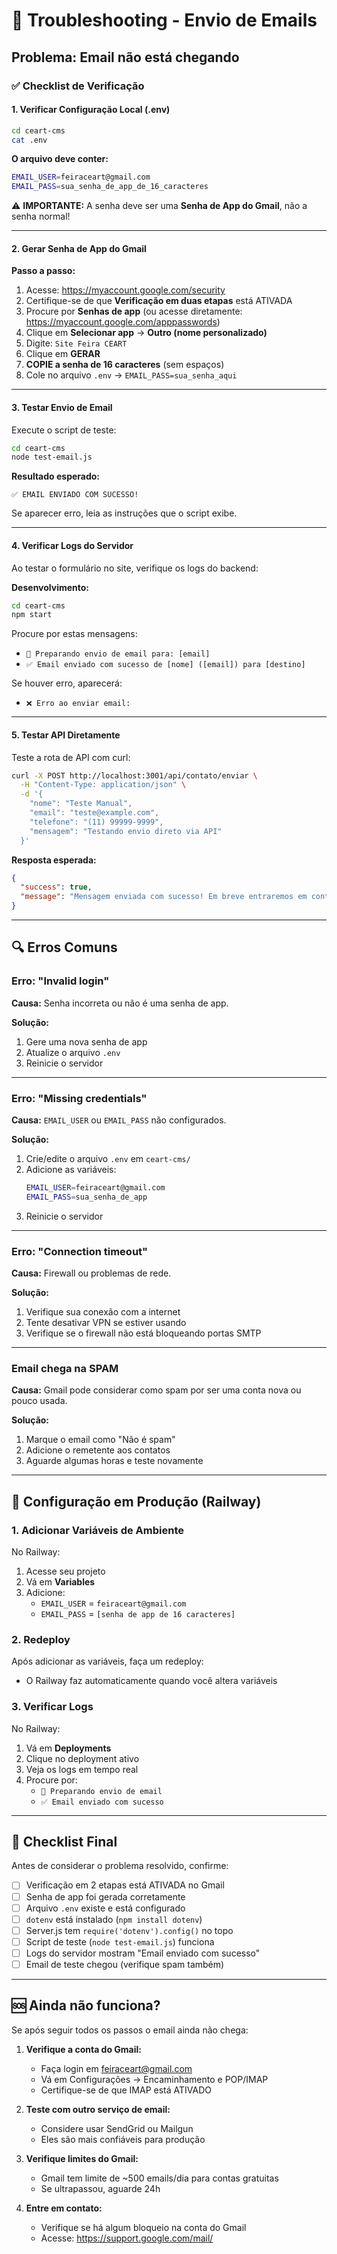 # 🔧 Troubleshooting - Envio de Emails

## Problema: Email não está chegando

### ✅ Checklist de Verificação

#### 1. Verificar Configuração Local (.env)

```bash
cd ceart-cms
cat .env
```

**O arquivo deve conter:**
```bash
EMAIL_USER=feiraceart@gmail.com
EMAIL_PASS=sua_senha_de_app_de_16_caracteres
```

⚠️ **IMPORTANTE:** A senha deve ser uma **Senha de App do Gmail**, não a senha normal!

---

#### 2. Gerar Senha de App do Gmail

**Passo a passo:**

1. Acesse: https://myaccount.google.com/security
2. Certifique-se de que **Verificação em duas etapas** está ATIVADA
3. Procure por **Senhas de app** (ou acesse diretamente: https://myaccount.google.com/apppasswords)
4. Clique em **Selecionar app** → **Outro (nome personalizado)**
5. Digite: `Site Feira CEART`
6. Clique em **GERAR**
7. **COPIE a senha de 16 caracteres** (sem espaços)
8. Cole no arquivo `.env` → `EMAIL_PASS=sua_senha_aqui`

---

#### 3. Testar Envio de Email

Execute o script de teste:

```bash
cd ceart-cms
node test-email.js
```

**Resultado esperado:**
```
✅ EMAIL ENVIADO COM SUCESSO!
```

Se aparecer erro, leia as instruções que o script exibe.

---

#### 4. Verificar Logs do Servidor

Ao testar o formulário no site, verifique os logs do backend:

**Desenvolvimento:**
```bash
cd ceart-cms
npm start
```

Procure por estas mensagens:
- `📧 Preparando envio de email para: [email]`
- `✅ Email enviado com sucesso de [nome] ([email]) para [destino]`

Se houver erro, aparecerá:
- `❌ Erro ao enviar email:`

---

#### 5. Testar API Diretamente

Teste a rota de API com curl:

```bash
curl -X POST http://localhost:3001/api/contato/enviar \
  -H "Content-Type: application/json" \
  -d '{
    "nome": "Teste Manual",
    "email": "teste@example.com",
    "telefone": "(11) 99999-9999",
    "mensagem": "Testando envio direto via API"
  }'
```

**Resposta esperada:**
```json
{
  "success": true,
  "message": "Mensagem enviada com sucesso! Em breve entraremos em contato."
}
```

---

## 🔍 Erros Comuns

### Erro: "Invalid login"

**Causa:** Senha incorreta ou não é uma senha de app.

**Solução:**
1. Gere uma nova senha de app
2. Atualize o arquivo `.env`
3. Reinicie o servidor

---

### Erro: "Missing credentials"

**Causa:** `EMAIL_USER` ou `EMAIL_PASS` não configurados.

**Solução:**
1. Crie/edite o arquivo `.env` em `ceart-cms/`
2. Adicione as variáveis:
   ```bash
   EMAIL_USER=feiraceart@gmail.com
   EMAIL_PASS=sua_senha_de_app
   ```
3. Reinicie o servidor

---

### Erro: "Connection timeout"

**Causa:** Firewall ou problemas de rede.

**Solução:**
1. Verifique sua conexão com a internet
2. Tente desativar VPN se estiver usando
3. Verifique se o firewall não está bloqueando portas SMTP

---

### Email chega na SPAM

**Causa:** Gmail pode considerar como spam por ser uma conta nova ou pouco usada.

**Solução:**
1. Marque o email como "Não é spam"
2. Adicione o remetente aos contatos
3. Aguarde algumas horas e teste novamente

---

## 🚀 Configuração em Produção (Railway)

### 1. Adicionar Variáveis de Ambiente

No Railway:
1. Acesse seu projeto
2. Vá em **Variables**
3. Adicione:
   - `EMAIL_USER` = `feiraceart@gmail.com`
   - `EMAIL_PASS` = `[senha de app de 16 caracteres]`

### 2. Redeploy

Após adicionar as variáveis, faça um redeploy:
- O Railway faz automaticamente quando você altera variáveis

### 3. Verificar Logs

No Railway:
1. Vá em **Deployments**
2. Clique no deployment ativo
3. Veja os logs em tempo real
4. Procure por:
   - `📧 Preparando envio de email`
   - `✅ Email enviado com sucesso`

---

## 📝 Checklist Final

Antes de considerar o problema resolvido, confirme:

- [ ] Verificação em 2 etapas está ATIVADA no Gmail
- [ ] Senha de app foi gerada corretamente
- [ ] Arquivo `.env` existe e está configurado
- [ ] `dotenv` está instalado (`npm install dotenv`)
- [ ] Server.js tem `require('dotenv').config()` no topo
- [ ] Script de teste (`node test-email.js`) funciona
- [ ] Logs do servidor mostram "Email enviado com sucesso"
- [ ] Email de teste chegou (verifique spam também)

---

## 🆘 Ainda não funciona?

Se após seguir todos os passos o email ainda não chega:

1. **Verifique a conta do Gmail:**
   - Faça login em feiraceart@gmail.com
   - Vá em Configurações → Encaminhamento e POP/IMAP
   - Certifique-se de que IMAP está ATIVADO

2. **Teste com outro serviço de email:**
   - Considere usar SendGrid ou Mailgun
   - Eles são mais confiáveis para produção

3. **Verifique limites do Gmail:**
   - Gmail tem limite de ~500 emails/dia para contas gratuitas
   - Se ultrapassou, aguarde 24h

4. **Entre em contato:**
   - Verifique se há algum bloqueio na conta do Gmail
   - Acesse: https://support.google.com/mail/
